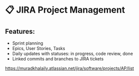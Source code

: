 # 📋 JIRA Project Management

## Features:
- Sprint planning
- Epics, User Stories, Tasks
- Daily updates with statuses: in progress, code review, done
- Linked commits and branches to JIRA tickets

https://muradkhalaily.atlassian.net/jira/software/projects/AP/list